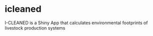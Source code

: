 # icleaned
I-CLEANED is a Shiny App that calculates environmental footprints of livestock production systems
